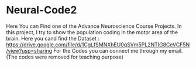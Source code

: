 # Neural-Code2
Here You can Find one of the Advance Neuroscience Course Projects. In this project, I try to show the population coding in the motor area of the brain.
Here you cand find the Dataset : https://drive.google.com/file/d/1CgLfSMNXhEU0qSVm5PL2NTIG8CeVCF5N/view?usp=sharing
For the Codes you can connect me through my email. (The codes were removed for teaching purpose)
